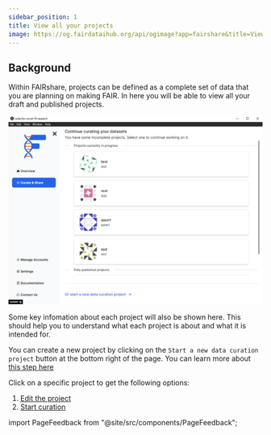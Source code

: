 ```yaml
---
sidebar_position: 1
title: View all your projects
image: https://og.fairdataihub.org/api/ogimage?app=fairshare&title=View%20all%20your%20projects&description=Curate%20and%20Share%20%7C%20Projects
---
```


## Background

Within FAIRshare, projects can be defined as a complete set of data that you are planning on making FAIR. In here you will be able to view all your draft and published projects.

![](./images/showAllProjects.png)

Some key infomation about each project will also be shown here. This should help you to understand what each project is about and what it is intended for.

You can create a new project by clicking on the `Start a new data curation project` button at the bottom right of the page. You can learn more about [this step here](/)

Click on a specific project to get the following options:

1. [Edit the project](project-settings)
2. [Start curation](/)

import PageFeedback from "@site/src/components/PageFeedback";

<PageFeedback />
